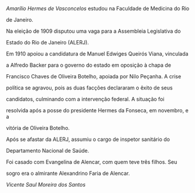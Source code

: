 

*Amarílio Hermes de Vasconcelos* estudou na Faculdade de Medicina do Rio

de Janeiro.



Na eleição de 1909 disputou uma vaga para a Assembleia Legislativa do

Estado do Rio de Janeiro (ALERJ).



Em 1910 apoiou a candidatura de Manuel Edwiges Queirós Viana, vinculada

a Alfredo Backer para o governo do estado em oposição à chapa de

Francisco Chaves de Oliveira Botelho, apoiada por Nilo Peçanha. A crise

política se agravou, pois as duas facções declararam o êxito de seus

candidatos, culminando com a intervenção federal. A situação foi

resolvida após a posse do presidente Hermes da Fonseca, em novembro, e a

vitória de Oliveira Botelho.



Após se afastar da ALERJ, assumiu o cargo de inspetor sanitário do

Departamento Nacional de Saúde.



Foi casado com Evangelina de Alencar, com quem teve três filhos. Seu

sogro era o almirante Alexandrino Faria de Alencar.



*Vicente Saul Moreira dos Santos*



